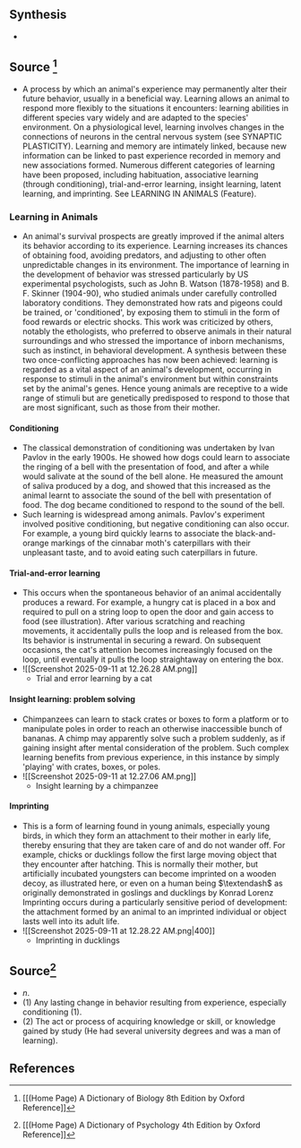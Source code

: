 ## Synthesis
- 
## Source [^1]
- A process by which an animal's experience may permanently alter their future behavior, usually in a beneficial way. Learning allows an animal to respond more flexibly to the situations it encounters: learning abilities in different species vary widely and are adapted to the species' environment. On a physiological level, learning involves changes in the connections of neurons in the central nervous system (see SYNAPTIC PLASTICITY). Learning and memory are intimately linked, because new information can be linked to past experience recorded in memory and new associations formed. Numerous different categories of learning have been proposed, including habituation, associative learning (through conditioning), trial-and-error learning, insight learning, latent learning, and imprinting. See LEARNING IN ANIMALS (Feature).
### Learning in Animals
- An animal's survival prospects are greatly improved if the animal alters its behavior according to its experience. Learning increases its chances of obtaining food, avoiding predators, and adjusting to other often unpredictable changes in its environment. The importance of learning in the development of behavior was stressed particularly by US experimental psychologists, such as John B. Watson (1878-1958) and B. F. Skinner (1904-90), who studied animals under carefully controlled laboratory conditions. They demonstrated how rats and pigeons could be trained, or 'conditioned', by exposing them to stimuli in the form of food rewards or electric shocks. This work was criticized by others, notably the ethologists, who preferred to observe animals in their natural surroundings and who stressed the importance of inborn mechanisms, such as instinct, in behavioral development. A synthesis between these two once-conflicting approaches has now been achieved: learning is regarded as a vital aspect of an animal's development, occurring in response to stimuli in the animal's environment but within constraints set by the animal's genes. Hence young animals are receptive to a wide range of stimuli but are genetically predisposed to respond to those that are most significant, such as those from their mother.
#### Conditioning
- The classical demonstration of conditioning was undertaken by Ivan Pavlov in the early 1900s. He showed how dogs could learn to associate the ringing of a bell with the presentation of food, and after a while would salivate at the sound of the bell alone. He measured the amount of saliva produced by a dog, and showed that this increased as the animal learnt to associate the sound of the bell with presentation of food. The dog became conditioned to respond to the sound of the bell.
- Such learning is widespread among animals. Pavlov's experiment involved positive conditioning, but negative conditioning can also occur. For example, a young bird quickly learns to associate the black-and-orange markings of the cinnabar moth's caterpillars with their unpleasant taste, and to avoid eating such caterpillars in future.
#### Trial-and-error learning
- This occurs when the spontaneous behavior of an animal accidentally produces a reward. For example, a hungry cat is placed in a box and required to pull on a string loop to open the door and gain access to food (see illustration). After various scratching and reaching movements, it accidentally pulls the loop and is released from the box. Its behavior is instrumental in securing a reward. On subsequent occasions, the cat's attention becomes increasingly focused on the loop, until eventually it pulls the loop straightaway on entering the box.
- ![[Screenshot 2025-09-11 at 12.26.28 AM.png]]
	- Trial and error learning by a cat
#### Insight learning: problem solving
- Chimpanzees can learn to stack crates or boxes to form a platform or to manipulate poles in order to reach an otherwise inaccessible bunch of bananas. A chimp may apparently solve such a problem suddenly, as if gaining insight after mental consideration of the problem. Such complex learning benefits from previous experience, in this instance by simply 'playing' with crates, boxes, or poles.
- ![[Screenshot 2025-09-11 at 12.27.06 AM.png]]
	- Insight learning by a chimpanzee
#### Imprinting
- This is a form of learning found in young animals, especially young birds, in which they form an attachment to their mother in early life, thereby ensuring that they are taken care of and do not wander off. For example, chicks or ducklings follow the first large moving object that they encounter after hatching. This is normally their mother, but artificially incubated youngsters can become imprinted on a wooden decoy, as illustrated here, or even on a human being $\textendash$ as originally demonstrated in goslings and ducklings by Konrad Lorenz Imprinting occurs during a particularly sensitive period of development: the attachment formed by an animal to an imprinted individual or object lasts well into its adult life.
- ![[Screenshot 2025-09-11 at 12.28.22 AM.png|400]]
	- Imprinting in ducklings
## Source[^2]
- $n$. 
- (1) Any lasting change in behavior resulting from experience, especially conditioning (1). 
- (2) The act or process of acquiring knowledge or skill, or knowledge gained by study (He had several university degrees and was a man of learning).

## References

[^1]: [[(Home Page) A Dictionary of Biology 8th Edition by Oxford Reference]]
[^2]: [[(Home Page) A Dictionary of Psychology 4th Edition by Oxford Reference]]